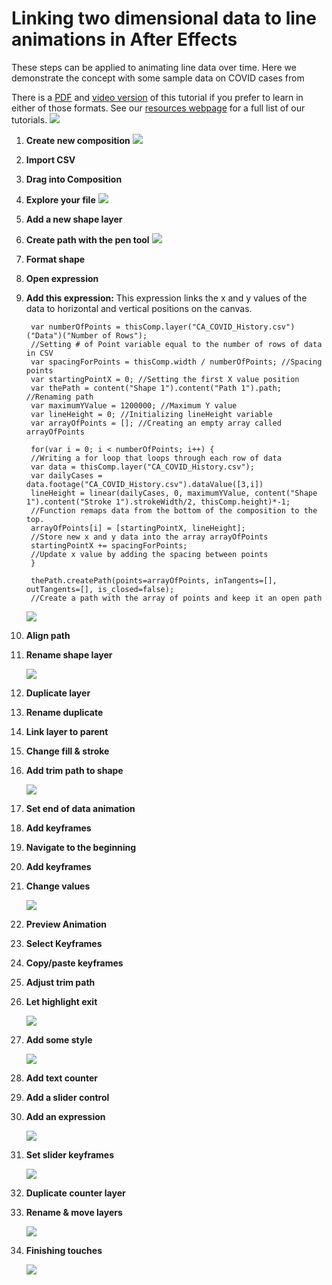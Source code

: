 # Linking two dimensional data to line animations in After Effects
These steps can be applied to animating line data over time. Here we demonstrate the concept with some sample data on COVID cases from 

There is a [PDF](https://drive.google.com/file/d/11D-X7jaVxfqbnESMDX1sLL_BUEhXPraa/view) and [video version](https://youtu.be/gqGEqlRfcfE) of this tutorial if you prefer to learn in either of those formats. See our [resources webpage](https://www.jessiekb.com/resources) for a full list of our tutorials.
[![](images/2021-05-29-19-31-04_LineAnimation.png)](https://youtu.be/gqGEqlRfcfE)

1. **Create new composition**
    ![](images/2021-05-29-19-33-54_step1.png)
1. **Import CSV**
1. **Drag into Composition**
1. **Explore your file**
    ![](images/2021-05-29-19-34-59_step2_3_4.png)
1. **Add a new shape layer**
1. **Create path with the pen tool**
    ![](images/2021-05-29-19-36-08_step5_6.png)
1. **Format shape**
1. **Open expression**
1. **Add this expression:**
    This expression links the x and y values of the data to horizontal and vertical positions on the canvas.

        var numberOfPoints = thisComp.layer("CA_COVID_History.csv")("Data")("Number of Rows");
        //Setting # of Point variable equal to the number of rows of data in CSV
        var spacingForPoints = thisComp.width / numberOfPoints; //Spacing points
        var startingPointX = 0; //Setting the first X value position
        var thePath = content("Shape 1").content("Path 1").path; //Renaming path
        var maximumYValue = 1200000; //Maximum Y value
        var lineHeight = 0; //Initializing lineHeight variable
        var arrayOfPoints = []; //Creating an empty array called arrayOfPoints

        for(var i = 0; i < numberOfPoints; i++) { 
        //Writing a for loop that loops through each row of data
        var data = thisComp.layer("CA_COVID_History.csv");
        var dailyCases = data.footage("CA_COVID_History.csv").dataValue([3,i])
        lineHeight = linear(dailyCases, 0, maximumYValue, content("Shape 1").content("Stroke 1").strokeWidth/2, thisComp.height)*-1;
        //Function remaps data from the bottom of the composition to the top.
        arrayOfPoints[i] = [startingPointX, lineHeight];
        //Store new x and y data into the array arrayOfPoints
        startingPointX += spacingForPoints;
        //Update x value by adding the spacing between points
        }

        thePath.createPath(points=arrayOfPoints, inTangents=[], outTangents=[], is_closed=false);
        //Create a path with the array of points and keep it an open path

    ![](images/2021-05-29-19-37-20step_7_8_9.png)

1. **Align path**
1. **Rename shape layer**

    ![](images/2021-05-29-19-40-10_step10_11.png)

1. **Duplicate layer**
1. **Rename duplicate**
1. **Link layer to parent**
1. **Change fill & stroke**
1. **Add trim path to shape**

    ![](images/2021-05-29-19-42-52_step12_13_14_15_16.png)

1. **Set end of data animation**
1. **Add keyframes**
1. **Navigate to the beginning**
1. **Add keyframes**
1. **Change values**

    ![](images/2021-05-29-19-44-30_step17_18_19_20_21.png)

1. **Preview Animation**
1. **Select Keyframes**
1. **Copy/paste keyframes**
1. **Adjust trim path**
1. **Let highlight exit**

    ![](images/2021-05-29-19-44-57_step22_23_24_25_26.png)

1. **Add some style**

    ![](images/2021-05-29-19-47-08_step27.png)

1. **Add text counter**
1. **Add a slider control**
1. **Add an expression**

    ![](images/2021-05-29-19-46-16_step28_29_30.png)

1. **Set slider keyframes**
    
    ![](images/2021-05-29-19-47-26_step31.png)

1. **Duplicate counter layer**
1. **Rename & move layers**

    ![](images/2021-05-29-19-48-10_step32_33.png)

1. **Finishing touches**

    ![](images/2021-05-29-19-49-06_step34.png)